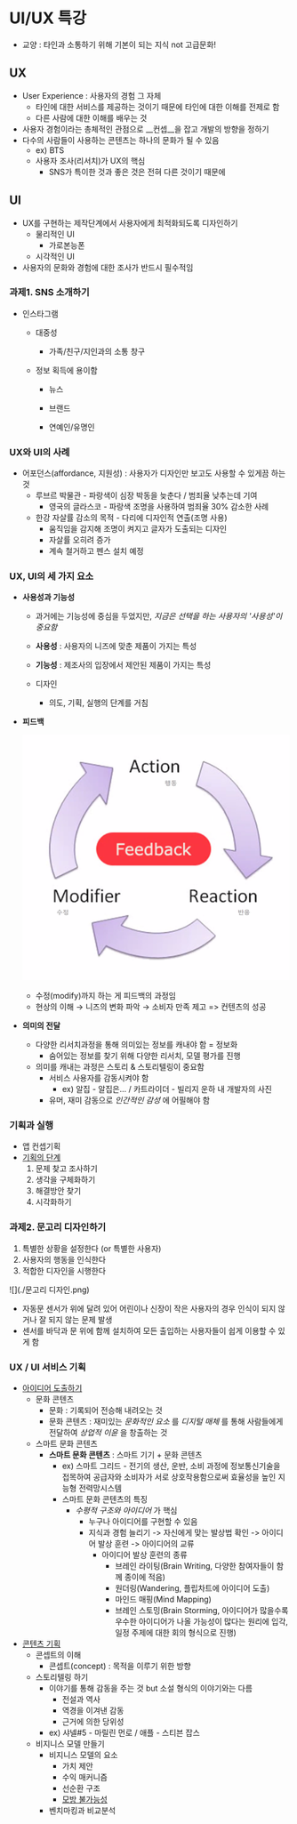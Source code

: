 # UI/UX 특강

* 교양 : 타인과 소통하기 위해 기본이 되는 지식 not 고급문화!





## UX

* User Experience : 사용자의 경험 그 자체
  * 타인에 대한 서비스를 제공하는 것이기 때문에 타인에 대한 이해를 전제로 함
  * 다른 사람에 대한 이해를 배우는 것
* 사용자 경험이라는 총체적인 관점으로 __컨셉__을 잡고 개발의 방향을 정하기
* 다수의 사람들이 사용하는 콘텐츠는 하나의 문화가 될 수 있음
  * ex) BTS
  * 사용자 조사(리서치)가 UX의 핵심
    * SNS가 특이한 것과 좋은 것은 전혀 다른 것이기 때문에



## UI

* UX를 구현하는 제작단계에서 사용자에게 최적화되도록 디자인하기
  * 물리적인 UI
    * 가로본능폰
  * 시각적인 UI
* 사용자의 문화와 경험에 대한 조사가 반드시 필수적임



### 과제1. SNS 소개하기

* 인스타그램

  * 대중성

    * 가족/친구/지인과의 소통 창구

  * 정보 획득에 용이함

    * 뉴스

    * 브랜드

    * 연예인/유명인

      

### UX와 UI의 사례

* 어포던스(affordance, 지원성)  : 사용자가 디자인만 보고도 사용할 수 있게끔 하는 것
  * 루브르 박물관 - 파랑색이 심장 박동을 늦춘다 / 범죄율 낮추는데 기여
    * 영국의 글라스코 - 파랑색 조명을 사용하여 범죄율 30% 감소한 사례 
  * 한강 자살률 감소의 목적 - 다리에 디자인적 연출(조명 사용)
    * 움직임을 감지해 조명이 켜지고 글자가 도출되는 디자인
    * 자살률 오히려 증가
    * 계속 철거하고 펜스 설치 예정



### UX, UI의 세 가지 요소

* __사용성과 기능성__

  * 과거에는 기능성에 중심을 두었지만, _지금은 선택을 하는 사용자의 '사용성'이 중요함_

  * __사용성__ : 사용자의 니즈에 맞춘 제품이 가지는 특성

  * __기능성__ : 제조사의 입장에서 제안된 제품이 가지는 특성

  * 디자인

    * 의도, 기획, 실행의 단계를 거침

      

* __피드백__

  ![](./feedback.png)

  * 수정(modify)까지 하는 게 피드백의 과정임
  * 현상의 이해 → 니즈의 변화 파악 → 소비자 만족 제고  =>  컨텐츠의 성공



* __의미의 전달__
  * 다양한 리서치과정을 통해 의미있는 정보를 캐내야 함 = 정보화
    * 숨어있는 정보를 찾기 위해 다양한 리서치, 모델 평가를 진행
  * 의미를 캐내는 과정은 스토리 & 스토리텔링이 중요함
    * 서비스 사용자를 감동시켜야 함
      * ex) 알집 - 알집은... / 카트라이더 - 빌리지 운하 내 개발자의 사진 
    * 유머, 재미 감동으로 _인간적인 감성_ 에 어필해야 함



### 기획과 실행

* 앱 컨셉기획
* <u>기획의 단계</u>
  1. 문제 찾고 조사하기
  2. 생각을 구체화하기
  3. 해결방안 찾기
  4. 시각화하기



### 과제2. 문고리 디자인하기

1. 특별한 상황을 설정한다 (or 특별한 사용자)
2. 사용자의 행동을 인식한다
3. 적합한 디자인을 시행한다

![](./문고리 디자인.png)

* 자동문 센서가 위에 달려 있어 어린이나 신장이 작은 사용자의 경우 인식이 되지 않거나 잘 되지 않는 문제 발생
* 센서를 바닥과 문 위에 함께 설치하여 모든 출입하는 사용자들이 쉽게 이용할 수 있게 함





### UX / UI 서비스 기획

* <u>아이디어 도출하기</u>
  * 문화 콘텐츠
    * 문화 : 기록되어 전승해 내려오는 것
    * 문화 콘텐츠 : 재미있는 _문화적인 요소_ 를 _디지털 매체_ 를 통해 사람들에게 전달하여 _상업적 이윤_ 을 창출하는 것
  * 스마트 문화 콘텐츠
    * __스마트 문화 콘텐츠__ : 스마트 기기 + 문화 콘텐츠
      * ex) 스마트 그리드 - 전기의 생산, 운반, 소비 과정에 정보통신기술을 접목하여 공급자와 소비자가 서로 상호작용함으로써 효율성을 높인 지능형 전력망시스템
      * 스마트 문화 콘텐츠의 특징
        * _수평적 구조와 아이디어_ 가 핵심
          * 누구나 아이디어를 구현할 수 있음
          * 지식과 경험 늘리기 -> 자신에게 맞는 발상법 확인 -> 아이디어 발상 훈련 -> 아이디어의 교류
            * 아이디어 발상 훈련의 종류
              * 브레인 라이팅(Brain Writing, 다양한 참여자들이 함께 종이에 적음)
              * 원더링(Wandering, 플립차트에 아이디어 도출)
              * 마인드 매핑(Mind Mapping)
              * 브레인 스토밍(Brain Storming, 아이디어가 많을수록 우수한 아이디어가 나올 가능성이 많다는 원리에 입각, 일정 주제에 대한 회의 형식으로 진행)
* <u>콘텐츠 기획</u>
  * 콘셉트의 이해
    * 콘셉트(concept) : 목적을 이루기 위한 방향
  * 스토리텔링 하기
    * 이야기를 통해 감동을 주는 것 but 소설 형식의 이야기와는 다름
      * 전설과 역사
      * 역경을 이겨낸 감동
      * 근거에 의한 당위성
    * ex) 샤넬#5 - 마릴린 먼로 / 애플 - 스티븐 잡스
  * 비지니스 모델 만들기
    * 비지니스 모델의 요소
      * 가치 제안
      * 수익 매커니즘
      * 선순환 구조
      * <u>모방 불가능성</u>
    * 벤치마킹과 비교분석

